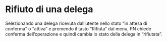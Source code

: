 # Rifiuto di una delega

Selezionando una delega ricevuta dall’utente nello stato “in attesa di conferma” o “attiva” e premendo il tasto “Rifiuta” dal menu, PN chiede conferma dell’operazione e quindi cambia lo stato della delega in “rifiutata”.

<figure><img src="../../../../.gitbook/assets/image (5) (1).png" alt=""><figcaption></figcaption></figure>
